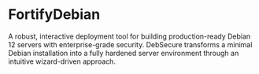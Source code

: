 # FortifyDebian
A robust, interactive deployment tool for building production-ready Debian 12 servers with enterprise-grade security. DebSecure transforms a minimal Debian installation into a fully hardened server environment through an intuitive wizard-driven approach.
